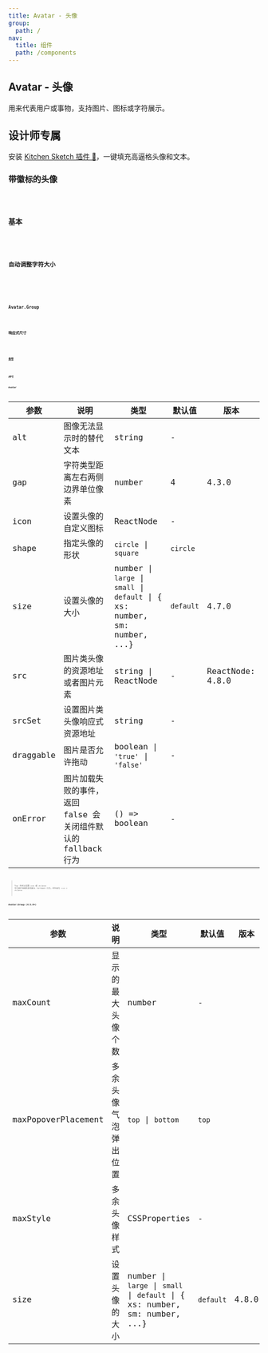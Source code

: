 ```yaml
---
title: Avatar - 头像
group:
  path: /
nav:
  title: 组件
  path: /components
---
```


## Avatar - 头像

用来代表用户或事物，支持图片、图标或字符展示。

## 设计师专属

安装 [Kitchen Sketch 插件 💎](https://kitchen.alipay.com)，一键填充高逼格头像和文本。

### 带徽标的头像

<code src="./demos/badge.tsx" />

### 基本

<code src="./demos/basic.tsx" />

### 自动调整字符大小

<code src="./demos/dynamic.tsx" />

<code src="./demos/fallback.tsx" />

### Avatar.Group

<code src="./demos/group.tsx" />

### 响应式尺寸

<code src="./demos/responsive.tsx" />

<code src="./demos/toggle-debug.tsx" />

### 类型

<code src="./demos/type.tsx" />

## API

### Avatar

| 参数      | 说明                                                          | 类型                                                                        | 默认值    | 版本             |
| --------- | ------------------------------------------------------------- | --------------------------------------------------------------------------- | --------- | ---------------- |
| alt       | 图像无法显示时的替代文本                                      | string                                                                      | -         |                  |
| gap       | 字符类型距离左右两侧边界单位像素                              | number                                                                      | 4         | 4.3.0            |
| icon      | 设置头像的自定义图标                                          | ReactNode                                                                   | -         |                  |
| shape     | 指定头像的形状                                                | `circle` \| `square`                                                        | `circle`  |                  |
| size      | 设置头像的大小                                                | number \| `large` \| `small` \| `default` \| { xs: number, sm: number, ...} | `default` | 4.7.0            |
| src       | 图片类头像的资源地址或者图片元素                              | string \| ReactNode                                                         | -         | ReactNode: 4.8.0 |
| srcSet    | 设置图片类头像响应式资源地址                                  | string                                                                      | -         |                  |
| draggable | 图片是否允许拖动                                              | boolean \| `'true'` \| `'false'`                                            | -         |                  |
| onError   | 图片加载失败的事件，返回 false 会关闭组件默认的 fallback 行为 | () => boolean                                                               | -         |                  |

> Tip：你可以设置 `icon` 或 `children` 作为图片加载失败的默认 fallback 行为，优先级为 `icon` > `children`

### Avatar.Group (4.5.0+)

| 参数                | 说明                 | 类型                                                                        | 默认值    | 版本  |
| ------------------- | -------------------- | --------------------------------------------------------------------------- | --------- | ----- |
| maxCount            | 显示的最大头像个数   | number                                                                      | -         |       |
| maxPopoverPlacement | 多余头像气泡弹出位置 | `top` \| `bottom`                                                           | `top`     |       |
| maxStyle            | 多余头像样式         | CSSProperties                                                               | -         |       |
| size                | 设置头像的大小       | number \| `large` \| `small` \| `default` \| { xs: number, sm: number, ...} | `default` | 4.8.0 |
